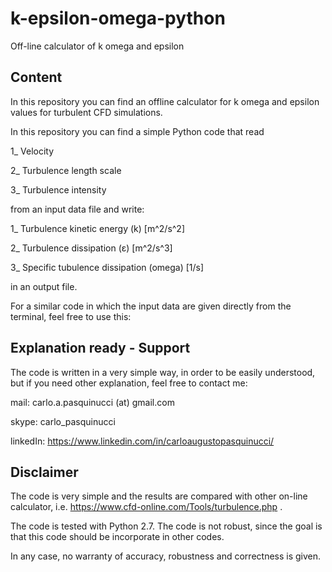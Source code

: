 # k-epsilon-omega-python
Off-line calculator of k omega and epsilon
## Content  
In this repository you can find an offline calculator for k omega and epsilon values for turbulent CFD simulations.

In this repository you can find a simple Python code that read

1_ Velocity

2_ Turbulence length scale

3_ Turbulence intensity

from an input data file and write:

1_ Turbulence kinetic energy	(k) [m^2/s^2]

2_ Turbulence dissipation (ε) [m^2/s^3]

3_ Specific tubulence dissipation (omega) [1/s]

in an output file.

For a similar code in which the input data are given directly from the terminal, feel free to use this:


## Explanation ready - Support
The code is written in a very simple way, in order to be easily understood, but if you need other explanation, feel free to contact me:

mail: carlo.a.pasquinucci (at) gmail.com

skype: carlo_pasquinucci

linkedIn: https://www.linkedin.com/in/carloaugustopasquinucci/


## Disclaimer
The code is very simple and the results are compared with other on-line calculator, i.e. https://www.cfd-online.com/Tools/turbulence.php .

The code is tested with Python 2.7.
The code is not robust, since the goal is that this code should be incorporate in other codes.

In any case, no warranty of accuracy, robustness and correctness is given.
